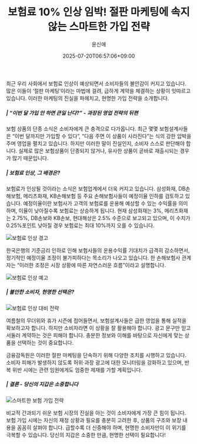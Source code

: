 ﻿---
title: "보험료 10% 인상 임박! 절판 마케팅에 속지 않는 스마트한 가입 전략"
description: "## “이번 달까지만 가입 가능” 보험료 인상 앞두고 불안 자극 ..."
date: 2025-07-20T06:57:06+09:00
author: "윤신애"
categories: ["economy"]
tags: ["뉴스", "이슈", "금융감독원", "금융당국", "보험", "보험료", "보험료 인상", "보험사", "절판 마케팅", "소비자 보호", "보험 가입 전략"]
hash: d5772ca3
source_url: "https://www.reportera.co.kr/news/aiming-for-an-increase-in-insurance-premiums-next-month/"
url: "/economy/boheomryo-10-insang-imbag/"
images: ["https://imagedelivery.net/BhPWbivJAhTvor9c-8lV2w/4f99f970-f6aa-4043-4414-dad754f34f00/public", "https://imagedelivery.net/BhPWbivJAhTvor9c-8lV2w/bcee72e6-d819-42f6-b859-1f2a89957500/public", "https://imagedelivery.net/BhPWbivJAhTvor9c-8lV2w/f7949d5c-d85b-492f-0768-9d30cc9c1a00/public", "https://imagedelivery.net/BhPWbivJAhTvor9c-8lV2w/f1f62eee-d28b-4d70-0d77-57718b3be200/public"]
thumbnail: "https://imagedelivery.net/BhPWbivJAhTvor9c-8lV2w/4f99f970-f6aa-4043-4414-dad754f34f00/public"
image: "https://imagedelivery.net/BhPWbivJAhTvor9c-8lV2w/4f99f970-f6aa-4043-4414-dad754f34f00/public"
featured_image: "https://imagedelivery.net/BhPWbivJAhTvor9c-8lV2w/4f99f970-f6aa-4043-4414-dad754f34f00/public"
image_width: 1200
image_height: 630
slug: "boheomryo-10-insang-imbag"
type: "post"
layout: "single"
news_keywords: "뉴스, 이슈, 금융감독원, 금융당국, 보험"
robots: "index, follow"
draft: false
---

최근 우리 사회에서 보험료 인상이 예상되면서 소비자들의 불안감이 커지고 있습니다. 많은 이들이 ‘절판 마케팅’이라는 마법에 걸려, 급하게 계약을 체결하는 상황이 잇따르고 있습니다. 이러한 마케팅의 진실을 파헤치고, 현명한 가입 전략을 소개합니다.

##### | “이번 달 가입 안 하면 큰일 난다?” - 과장된 영업 전략의 뒤편

보험 상품의 단종 소식은 소비자에게 큰 충격으로 다가옵니다. 최근 몇몇 보험설계사들은 “이번 달까지만 가입할 수 있다”, “다음 주면 이 상품이 사라진다”는 식의 강한 압박을 주며 영업을 펼치고 있습니다. 하지만 이러한 말이 진실인지, 소비자 스스로 판단해야 합니다. 실제로 많은 보험상품이 단종되지 않거나, 유사한 상품이 곧바로 재출시되는 경우가 많기 때문입니다.

##### | 보험료 인상, 그 배경은?

보험료가 인상될 것이라는 소식은 보험업계에서 더욱 커지고 있습니다. 삼성화재, DB손해보험, 메리츠화재, KB손해보험 등 주요 손해보험사들이 예정이율 인하를 검토하고 있습니다. 예정이율이란 보험사가 고객의 보험료를 운용해 예상할 수 있는 수익률을 의미하며, 이율이 낮아질수록 보험료는 상승하게 됩니다. 현재 삼성화재는 3%, 메리츠화재는 2.75%, DB손보와 KB손보, 현대해상은 2.5% 수준으로 보고되고 있으며, 이 수치가 0.25%포인트 낮아질 경우 보험료는 최대 10%까지 오를 수 있습니다.


![보험료 인상 경고](https://imagedelivery.net/BhPWbivJAhTvor9c-8lV2w/4f99f970-f6aa-4043-4414-dad754f34f00/public)


한국은행의 기준금리 인하로 인해 보험사들의 운용수익률 기대치가 급격히 감소하면서, 정기적인 예정이율 조정이 불가피하다는 목소리가 나오고 있습니다. 한 손해보험사 관계자는 “이러한 조정은 시장 상황에 따른 자연스러운 흐름”이라고 설명합니다.


![보험료 인상 예고](https://imagedelivery.net/BhPWbivJAhTvor9c-8lV2w/bcee72e6-d819-42f6-b859-1f2a89957500/public)


##### | 불안한 소비자, 현명한 선택은?


![보험료 인상 대비 전략](https://imagedelivery.net/BhPWbivJAhTvor9c-8lV2w/f7949d5c-d85b-492f-0768-9d30cc9c1a00/public)


여름철의 무더위와 휴가 시즌에 접어들면서, 보험설계사들은 급한 영업을 통해 실적을 확보하고자 합니다. 하지만 소비자라면 이 상황을 잘 활용해야 합니다. 광고 문구만 믿고 서둘러 계약하는 것은 피해야 합니다. 충분한 정보와 이해를 바탕으로 자신에게 맞는 상품을 선택하는 것이 중요합니다.

금융감독원은 이러한 절판 마케팅을 단속하기 위해 다양한 조치를 시행하고 있습니다. 소비자 피해가 발생하지 않도록 허위·과장 광고에 대한 모니터링을 강화하고 있으며, 반복 위반 시에는 관련 임원에게도 엄중한 제재를 가할 계획입니다.

##### | 결론 - 당신의 지갑은 소중합니다


![스마트한 보험 가입 전략](https://imagedelivery.net/BhPWbivJAhTvor9c-8lV2w/f1f62eee-d28b-4d70-0d77-57718b3be200/public)


비교적 간과되기 쉬운 보험 시장의 진실을 아는 것이 소비자에게 가장 큰 힘이 됩니다. 보험 가입 시에는 자신의 재정 상황과 필요를 충분히 고려한 후, 상품의 구조와 보장 내용을 꼼꼼히 살펴야 합니다. 급할수록 더 신중해야 하며, 현명한 소비자만이 이 위기를 극복할 수 있습니다. 당신의 지갑은 소중한 만큼, 현명한 선택이 필요합니다!

